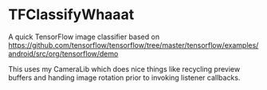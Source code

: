 # TFClassifyWhaaat

A quick TensorFlow image classifier based on https://github.com/tensorflow/tensorflow/tree/master/tensorflow/examples/android/src/org/tensorflow/demo

This uses my CameraLib which does nice things like recycling preview buffers and handing image rotation prior to invoking listener callbacks.
